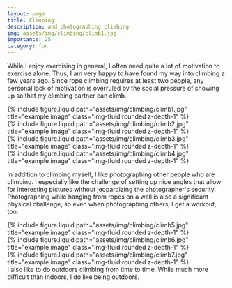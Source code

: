 ```yaml
---
layout: page
title: Climbing
description: and photographing climbing
img: assets/img/climbing/climb1.jpg
importance: 25
category: fun
---
```


While I enjoy exercising in general, I often need quite a lot of motivation to exercise alone. Thus, I am very happy to have found my way into climbing a few years ago. Since rope climbing requires at least two people, any personal lack of motivation is overruled by the social pressure of showing up so that my climbing partner can climb.

<div class="row">
    <div class="col-sm mt-3 mt-md-0">
        {% include figure.liquid path="assets/img/climbing/climb1.jpg" title="example image" class="img-fluid rounded z-depth-1" %}
    </div>
    <div class="col-sm mt-3 mt-md-0">
        {% include figure.liquid path="assets/img/climbing/climb2.jpg" title="example image" class="img-fluid rounded z-depth-1" %}
    </div>
    <div class="col-sm mt-3 mt-md-0">
        {% include figure.liquid path="assets/img/climbing/climb3.jpg" title="example image" class="img-fluid rounded z-depth-1" %}
    </div>
</div>
<div class="row">
    <div class="col-sm mt-3 mt-md-0">
        {% include figure.liquid path="assets/img/climbing/climb4.jpg" title="example image" class="img-fluid rounded z-depth-1" %}
    </div>
</div>

In addition to climbing myself, I like photographing other people who are climbing. I especially like the challenge of setting up nice angles that allow for interesting pictures without jeopardizing the photographer's security. Photographing while hanging from ropes on a wall is also a significant physical challenge, so even when photographing others, I get a workout, too.

<div class="row justify-content-sm-center">
    <div class="col-sm-8 mt-3 mt-md-0">
        {% include figure.liquid path="assets/img/climbing/climb5.jpg" title="example image" class="img-fluid rounded z-depth-1" %}
    </div>
    <div class="col-sm-4 mt-3 mt-md-0">
        {% include figure.liquid path="assets/img/climbing/climb6.jpg" title="example image" class="img-fluid rounded z-depth-1" %}
    </div>
</div>
<div class="row">
    <div class="col-sm mt-3 mt-md-0">
        {% include figure.liquid path="assets/img/climbing/climb7.jpg" title="example image" class="img-fluid rounded z-depth-1" %}
    </div>
</div>
<div class="caption">
    I also like to do outdoors climbing from time to time. While much more difficult than indoors, I do like being outdoors. 
</div>

